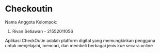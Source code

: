 # Checkoutin
Nama Anggota Kelompok:
1. Rivan Setiawan - 21552011056

Aplikasi CheckOutin adalah platform digital yang memungkinkan pengguna untuk menjelajahi, mencari, dan membeli berbagai jenis kue secara online

